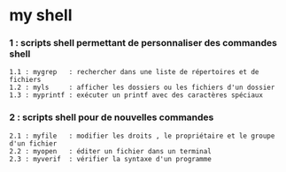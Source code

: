 # my shell
### 1 : scripts shell permettant de personnaliser des commandes shell
```
1.1 : mygrep   : rechercher dans une liste de répertoires et de fichiers
1.2 : myls     : afficher les dossiers ou les fichiers d'un dossier
1.3 : myprintf : exécuter un printf avec des caractères spéciaux
```
### 2 : scripts shell pour de nouvelles commandes
```
2.1 : myfile   : modifier les droits , le propriétaire et le groupe d'un fichier
2.2 : myopen   : éditer un fichier dans un terminal
2.3 : myverif  : vérifier la syntaxe d'un programme
```

